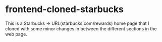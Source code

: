 # frontend-cloned-starbucks

This is a Starbucks -> URL(starbucks.com/rewards) home page that I cloned with some minor changes in between the different sections in the web page.

